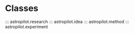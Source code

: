 # Classes

::: astropilot.research
::: astropilot.idea
::: astropilot.method
::: astropilot.experiment
